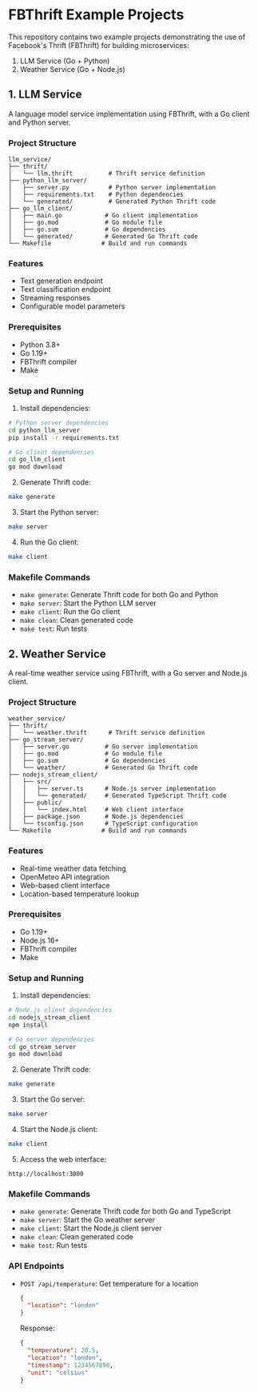 # FBThrift Example Projects

This repository contains two example projects demonstrating the use of Facebook's Thrift (FBThrift) for building microservices:

1. LLM Service (Go + Python)
2. Weather Service (Go + Node.js)

## 1. LLM Service

A language model service implementation using FBThrift, with a Go client and Python server.

### Project Structure
```
llm_service/
├── thrift/
│   └── llm.thrift          # Thrift service definition
├── python_llm_server/
│   ├── server.py           # Python server implementation
│   ├── requirements.txt    # Python dependencies
│   └── generated/          # Generated Python Thrift code
├── go_llm_client/
│   ├── main.go            # Go client implementation
│   ├── go.mod             # Go module file
│   ├── go.sum             # Go dependencies
│   └── generated/         # Generated Go Thrift code
└── Makefile              # Build and run commands
```

### Features
- Text generation endpoint
- Text classification endpoint
- Streaming responses
- Configurable model parameters

### Prerequisites
- Python 3.8+
- Go 1.19+
- FBThrift compiler
- Make

### Setup and Running

1. Install dependencies:
```bash
# Python server dependencies
cd python_llm_server
pip install -r requirements.txt

# Go client dependencies
cd go_llm_client
go mod download
```

2. Generate Thrift code:
```bash
make generate
```

3. Start the Python server:
```bash
make server
```

4. Run the Go client:
```bash
make client
```

### Makefile Commands
- `make generate`: Generate Thrift code for both Go and Python
- `make server`: Start the Python LLM server
- `make client`: Run the Go client
- `make clean`: Clean generated code
- `make test`: Run tests

## 2. Weather Service

A real-time weather service using FBThrift, with a Go server and Node.js client.

### Project Structure
```
weather_service/
├── thrift/
│   └── weather.thrift      # Thrift service definition
├── go_stream_server/
│   ├── server.go          # Go server implementation
│   ├── go.mod             # Go module file
│   ├── go.sum             # Go dependencies
│   └── weather/           # Generated Go Thrift code
├── nodejs_stream_client/
│   ├── src/
│   │   ├── server.ts      # Node.js server implementation
│   │   └── generated/     # Generated TypeScript Thrift code
│   ├── public/
│   │   └── index.html     # Web client interface
│   ├── package.json       # Node.js dependencies
│   └── tsconfig.json      # TypeScript configuration
└── Makefile              # Build and run commands
```

### Features
- Real-time weather data fetching
- OpenMeteo API integration
- Web-based client interface
- Location-based temperature lookup

### Prerequisites
- Go 1.19+
- Node.js 16+
- FBThrift compiler
- Make

### Setup and Running

1. Install dependencies:
```bash
# Node.js client dependencies
cd nodejs_stream_client
npm install

# Go server dependencies
cd go_stream_server
go mod download
```

2. Generate Thrift code:
```bash
make generate
```

3. Start the Go server:
```bash
make server
```

4. Start the Node.js client:
```bash
make client
```

5. Access the web interface:
```
http://localhost:3000
```

### Makefile Commands
- `make generate`: Generate Thrift code for both Go and TypeScript
- `make server`: Start the Go weather server
- `make client`: Start the Node.js client server
- `make clean`: Clean generated code
- `make test`: Run tests


### API Endpoints
- `POST /api/temperature`: Get temperature for a location
  ```json
  {
    "location": "london"
  }
  ```
  Response:
  ```json
  {
    "temperature": 20.5,
    "location": "london",
    "timestamp": 1234567890,
    "unit": "celsius"
  }
  ```
